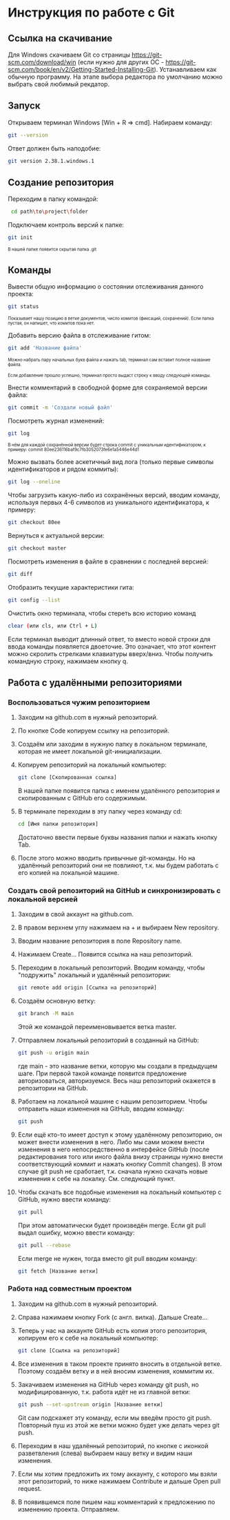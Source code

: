 # Инструкция по работе с Git

## Ссылка на скачивание

Для Windows скачиваем Git со страницы https://git-scm.com/download/win (если нужно для других ОС - https://git-scm.com/book/en/v2/Getting-Started-Installing-Git). Устанавливаем как обычную программу. На этапе выбора редактора по умолчанию можно выбрать свой любимый рекдатор.

## Запуск

Открываем терминал Windows [Win + R => cmd]. Набираем команду:
```sh
git --version
```
Ответ должен быть наподобие:
```sh
git version 2.38.1.windows.1
```
## Создание репозитория

Переходим в папку командой:
```sh
 cd path\to\project\folder
 ```
Подключаем контроль версий к папке:
```sh
git init
```
<sub><sup>В нашей папке появится скрытая папка .git</sup></sub>

## Команды

Вывести общую информацию о состоянии отслеживания данного проекта:
```sh
git status
```
<sub><sup>Показывает нашу позицию в ветке документов, число комитов (фиксаций, сохранений). Если папка пустая, он напишет, что комитов пока нет.</sup></sub>

Добавить версию файла в отслеживание гитом:
```sh
git add 'Название файла'
```
<sub><sup>Можно набрать пару начальных букв файла и нажать tab, терминал сам вставит полное название файла.</sup></sub>

<sub><sup>Если добавление прошло успешно, терминал просто выдаст строку к вводу следующей команды.</sup></sub>

Внести комментарий в свободной форме для сохраняемой версии файла:
```sh
git commit -m 'Создали новый файл'
```

Посмотреть журнал изменений:
```sh
git log
```
<sub><sup>В нём для каждой сохранённой версии будет строка commit с уникальным идентификатором, к примеру:
commit 80ee236116baf9c7fb3052073fe6e1a5446e44d1</sup></sub>

Можно вызвать более аскетичный вид лога (только первые символы идентификаторов и рядом коммиты):
```sh
git log --oneline
```
Чтобы загрузить какую-либо из сохранённых версий, вводим команду, используя первых 4-6 символов из уникального идентификатора, к примеру:
```sh
git checkout 80ee
```
Вернуться к актуальной версии:
```sh
git checkout master
```
Посмотреть изменения в файле в сравнении с последней версией:
```sh
git diff
```
Отобразить текущие характеристики гита:
```sh
git config --list
```
Очистить окно терминала, чтобы стереть всю историю команд
```sh
clear (или cls, или Ctrl + L)
```
Если терминал выводит длинный ответ, то вместо новой строки для ввода команды появляется двоеточие. Это означает, что этот контент можно скролить стрелками клавиатуры вверх/вниз. Чтобы получить командную строку, нажимаем кнопку q.

## Работа с удалёнными репозиториями

### Воспользоваться чужим репозиторием

1. Заходим на github.com в нужный репозиторий.

2. По кнопке Code копируем ссылку на репозиторий.

3. Создаём или заходим в нужную папку в локальном терминале, которая не имеет локальной git-инициализации.

4. Копируем репозиторий на локальный компьютер:
    ```sh
    git clone [Скопированная ссылка]
    ```
    В нашей папке появится папка с именем удалённого репозитория и скопированным с GitHub его содержимым.

5. В терминале переходим в эту папку через команду cd:
    ```sh
    cd [Имя папки репозитория]
    ```
	Достаточно ввести первые буквы названия папки и нажать кнопку Tab.

6. После этого можно вводить привычные git-команды. Но на удалённый репозиторий они не повлияют, т.к. мы будем работать с его копией на локальной машине.

### Создать свой репозиторий на GitHub и синхронизировать с локальной версией

1. Заходим в свой аккаунт на github.com.

2. В правом верхнем углу нажимаем на + и выбираем New repository.

3. Вводим название репозитория в поле Repository name.

4. Нажимаем Create… Появится ссылка на наш репозиторий.

5. Переходим в локальный репозиторий.
	Вводим команду, чтобы "подружить" локальный и удалённый репозитории:
	```sh
    git remote add origin [Ссылка на репозиторий]
    ```
6. Создаём основную ветку:
    ```sh
	git branch -M main
    ```
	Этой же командой переименовывается ветка master.
	
7. Отправляем локальный репозиторий в созданный на GitHub:
    ```sh
	git push -u origin main
    ```
    где main - это название ветки, которую мы создали в предыдущем шаге.
	При первой такой команде появится предложение авторизоваться, авторизуемся.
	Весь наш репозиторий окажется в репозитории на GitHub.

8. Работаем на локальной машине с нашим репозиторием.
	Чтобы отправить наши изменения на GitHub, вводим команду:
    ```sh
	git push
    ```
	
9. Если ещё кто-то имеет доступ к этому удалённому репозиторию, он может внести изменения в него. Либо мы сами можем внести изменения в него непосредственно в интерфейсе GitHub (после редактирования того или иного файла внизу страницы нужно внести соответствующий коммит и нажать кнопку Commit changes).
В этом случае git push не сработает, т.к. сначала нужно скачать новые изменения к себе на локалку. См. следующий пункт.

10. Чтобы скачать все подобные изменения на локальный компьютер с GitHub, нужно ввести команду:
    ```sh
	git pull
    ```
    При этом автоматически будет произведён merge.
	Если git pull выдал ошибку, можно ввести команду: 
    ```sh
    git pull --rebase
    ```
	Если merge не нужен, тогда вместо git pull вводим команду:
    ```sh
	git fetch [Название ветки]
    ```

### Работа над совместным проектом

1. Заходим на github.com в нужный репозиторий.

2. Справа нажимаем кнопку Fork (с англ. вилка). Дальше Create…

3. Теперь у нас на аккаунте GitHub есть копия этого репозитория, копируем его к себе на локальный компьютер:
    ```sh
	git clone [Ссылка на репозиторий]
    ```

4. Все изменения в таком проекте принято вносить в отдельной ветке. Поэтому создаём ветку и в ней вносим изменения, коммитим их.

5. Закачиваем изменения на GitHub через команду git push, но модифицированную, т.к. работа идёт не из главной ветки:
    ```sh
	git push --set-upstream origin [Название ветки]
    ```
	Git сам подскажет эту команду, если мы введём просто git push.
	Повторный пуш из этой же ветки можно будет уже делать через git push.
	
6. Переходим в наш удалённый репозиторий, по кнопке с иконкой разветвления (слева) выбираем нашу ветку и видим наши изменения.

7. Если мы хотим предложить их тому аккаунту, с которого мы взяли этот репозиторий, то ниже нажимаем Contribute и дальше Open pull request.

8. В появившемся поле пишем наш комментарий к предложению по изменению проекта. Отправляем.
